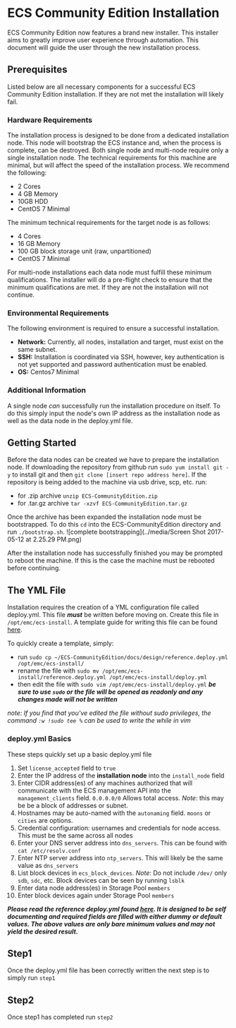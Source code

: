 # ECS Community Edition Installation

ECS Community Edition now features a brand new installer. This installer aims to greatly improve user experience through automation. This document will guide the user through the new installation process.

## Prerequisites

Listed below are all necessary components for a successful ECS Community Edition installation. If they are not met the installation will likely fail.

### Hardware Requirements

The installation process is designed to be done from a dedicated installation node. This node will bootstrap the ECS instance and, when the process is complete, can be destroyed. Both single node and multi-node require only a single installation node. The technical requirements for this machine are minimal, but will affect the speed of the installation process. We recommend the following:

* 2 Cores
* 4 GB Memory
* 10GB HDD
* CentOS 7 Minimal

The minimum technical requirements for the target node is as follows:
 
* 4 Cores
* 16 GB Memory
* 100 GB block storage unit (raw, unpartitioned)
* CentOS 7 Minimal

For multi-node installations each data node must fulfill these minimum qualifications. The installer will do a pre-flight check to ensure that the minimum qualifications are met. If they are not the installation will not continue. 

### Environmental Requirements

The following environment is required to ensure a successful installation. 

* **Network:** Currently, all nodes, installation and target, must exist on the same subnet.
* **SSH:** Installation is coordinated via SSH, however, key authentication is not yet supported and password authentication must be enabled.
* **OS:** Centos7 Minimal

### Additional Information

A single node *can* successfully run the installation procedure on itself. To do this simply input the node's own IP address as the installation node as well as the data node in the deploy.yml file.

## Getting Started

Before the data nodes can be created we have to prepare the installation node. If downloading the repository from github run `sudo yum install git -y` to install git and then `git clone [insert repo address here]`. If the repository is being added to the machine via usb drive, scp, etc. run:

* for .zip archive `unzip ECS-CommunityEdition.zip`
* for .tar.gz archive `tar -xzvf ECS-CommunityEdition.tar.gz`

Once the archive has been expanded the installation node must be bootstrapped. To do this `cd` into the ECS-CommunityEdition directory and run `./bootstrap.sh`. ![complete bootstrapping](../media/Screen Shot 2017-05-12 at 2.25.29 PM.png)

After the installation node has successfully finished you may be prompted to reboot the machine. If this is the case the machine must be rebooted before continuing.


## The YML File

Installation requires the creation of a YML configuration file called deploy.yml. This file ***must*** be written before moving on. Create this file in `/opt/emc/ecs-install`. A template guide for writing this file can be found [here](deploy.yml.rst). 

To quickly create a template, simply: 

* run `sudo cp ~/ECS-CommunityEdition/docs/design/reference.deploy.yml /opt/emc/ecs-install/` 
* rename the file with `sudo mv /opt/emc/ecs-install/reference.deploy.yml /opt/emc/ecs-install/deploy.yml`
* then edit the file with `sudo vim /opt/emc/ecs-install/deploy.yml` ***be sure to use `sudo` or the file will be opened as readonly and any changes made will not be written***

*note: If you find that you've edited the file without sudo privileges, the command `:w !sudo tee %` can be used to write the while in vim*

### deploy.yml Basics

These steps quickly set up a basic deploy.yml file

1) Set `license_accepted` field to `true`
2) Enter the IP address of the **installation node** into the `install_node` field
3) Enter CIDR address(es) of any machines authorized that will communicate with the ECS management API into the `management_clients` field. `0.0.0.0/0` Allows total access. *Note*: this may be be a block of addresses or subnet.
4) Hostnames may be auto-named with the `autonaming` field. `moons` or `cities` are options.
5) Credential configuration: usernames and credentials for node access. This must be the same across all nodes
6) Enter your DNS server address into `dns_servers`. This can be found with `cat /etc/resolv.conf`
7) Enter NTP server address into `ntp_servers`. This will likely be the same value as `dns_servers`
7) List block devices in `ecs_block_devices`. *Note*: Do not include `/dev/` only `sdb`, `sdc`, etc. Block devices can be seen by running `lsblk` 
8) Enter data node address(es) in Storage Pool `members`
1) Enter block devices again under Storage Pool `members`

***Please read the reference deploy.yml found [here](). It is designed to be self documenting and required fields are filled with either dummy or default values. The above values are only bare minimum values and may not yield the desired result.***

## Step1

Once the deploy.yml file has been correctly written the next step is to simply run `step1`

## Step2

Once step1 has completed run `step2`


